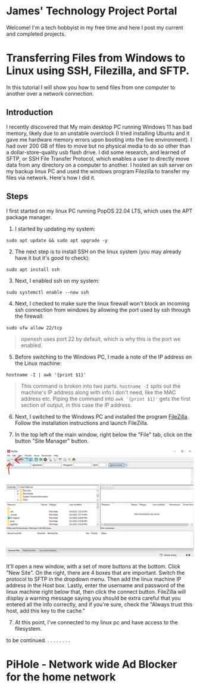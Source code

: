 # James' Technology Project Portal
 Welcome! I'm a tech hobbyist in my free time and here I post my current and completed projects.

# Transferring Files from Windows to Linux using SSH, Filezilla, and SFTP.
In this tutorial I will show you how to send files from one computer to another over a network connection.

## Introduction
I recently discovered that My main desktop PC running Windows 11 has bad memory, likely due to an unstable overclock (I tried installing Ubuntu and it gave me hardware memory errors upon booting into the live environment). I had over 200 GB of files to move but no physical media to do so other than a dollar-store-quality usb flash drive. I did some research, and learned of SFTP, or SSH File Transfer Protocol, which enables a user to directly move data from any directory on a computer to another. I hosted an ssh server on my backup linux PC and used the windows program Filezilla to transfer my files via network. Here's how I did it.

## Steps
 I first started on my linux PC running PopOS 22.04 LTS, which uses the APT package manager. 

1. I started by updating my system:
```
sudo apt update && sudo apt upgrade -y
```

2. The next step is to install SSH on the linux system (you may already have it but it's good to check): 
```
sudo apt install ssh
```
3. Next, I enabled ssh on my system:
```
sudo systemctl enable --now ssh
```
4. Next, I checked to make sure the linux firewall won't block an incoming ssh connection from windows by allowing the port used by ssh through the firewall:
```
sudo ufw allow 22/tcp
```
> openssh uses port 22 by default, which is why this is the port we enabled.

5. Before switching to the Windows PC, I made a note of the IP address on the Linux machine:
```
hostname -I | awk '{print $1}'
```
>This command is broken into two parts. `hostname -I` spits out the machine's IP address along with info I don't need, like the MAC address etc. Piping the command into `awk '{print $1}'` gets the first section of output, in this case the IP address.

6. Next, I switched to the Windows PC and installed the program [FileZilla](https://filezilla-project.org/). Follow the installation instructions and launch FileZilla. 

7. In the top left of the main window, right below the "File" tab, click on the button "Site Manager" button.

![Click on Site Manager](Images/FileZilla_pics/FileZilla_setup_pic_1.png)
<!-- <img
  src="Images/FileZilla_pics/FileZilla_setup_pic_1.png"
  alt=""
  title="Click on Site Manager"
  style="display: inline-block; margin: 0 auto; max-width: 600px"> -->

 It'll open a new window, with a set of more buttons at the bottom. Click "New Site". On the right, there are 4 boxes that are important. Switch the protocol to SFTP in the dropdown menu. Then add the linux machine IP address in the Host box. Lastly, enter the username and password of the linux machine right below that, then click the connect button. FileZilla will display a warning message saying you should be extra careful that you entered all the info correctly, and if you're sure, check the "Always trust this host, add this key to the cache."

7. At this point, I've connected to my linux pc and have access to the filesystem. 

to be continued. . . . . . . . . 

# PiHole - Network wide Ad Blocker for the home network
